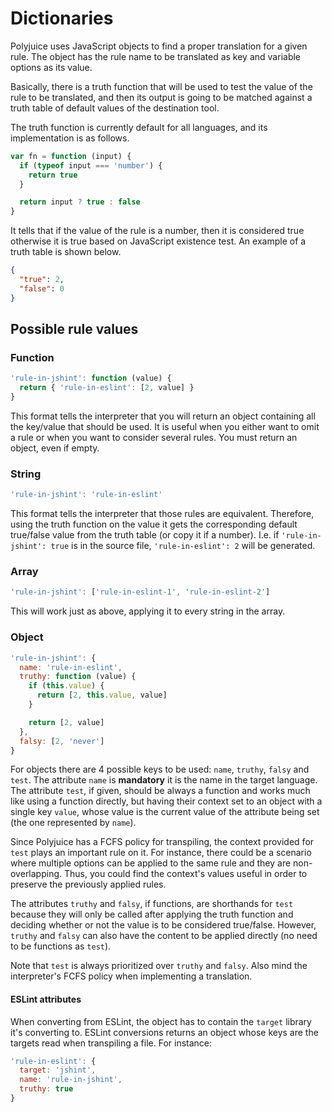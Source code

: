 # Dictionaries
Polyjuice uses JavaScript objects to find a proper translation for a given rule. The object has the rule name to be translated as key and variable options as its value.

Basically, there is a truth function that will be used to test the value of the rule to be translated,  and then its output is going to be matched against a truth table of default values of the destination tool.

The truth function is currently default for all languages, and its implementation is as follows.

```js
var fn = function (input) {
  if (typeof input === 'number') {
    return true
  }

  return input ? true : false
}
```

It tells that if the value of the rule is a number, then it is considered true otherwise it is true based on JavaScript existence test. An example of a truth table is shown below.

```json
{
  "true": 2,
  "false": 0
}
```

## Possible rule values

### Function

```js
'rule-in-jshint': function (value) {
  return { 'rule-in-eslint': [2, value] }
}
```

This format tells the interpreter that you will return an object containing all the key/value that should be used. It is useful when you either want to omit a rule or when you want to consider several rules. You must return an object, even if empty.

### String

```js
'rule-in-jshint': 'rule-in-eslint'
```

This format tells the interpreter that those rules are equivalent. Therefore, using the truth function on the value it gets the corresponding default true/false value from the truth table (or copy it if a number). I.e. if `'rule-in-jshint': true` is in the source file, `'rule-in-eslint': 2` will be generated.

### Array

```js
'rule-in-jshint': ['rule-in-eslint-1', 'rule-in-eslint-2']
```

This will work just as above, applying it to every string in the array.

### Object

```js
'rule-in-jshint': {
  name: 'rule-in-eslint',
  truthy: function (value) {
    if (this.value) {
      return [2, this.value, value]
    }

    return [2, value]
  },
  falsy: [2, 'never']
}
```

For objects there are 4 possible keys to be used: `name`, `truthy`, `falsy` and `test`. The attribute `name` is **mandatory** it is the name in the target language. The attribute `test`, if given, should be always a function and works much like using a function directly, but having their context set to an object with a single key `value`, whose value is the current value of the  attribute being set (the one represented by `name`).

Since Polyjuice has a FCFS policy for transpiling, the context provided for `test` plays an important rule on it. For instance, there could be a scenario where multiple options can be applied to the same rule and they are non-overlapping. Thus, you could find the context's values useful in order to preserve the previously applied rules.

The attributes `truthy` and `falsy`, if functions, are shorthands for `test` because they will only be called after applying the truth function and deciding whether or not the value is to be considered true/false. However, `truthy` and `falsy` can also have the content to be applied directly (no need to be functions as `test`).

Note that `test` is always prioritized over `truthy` and `falsy`. Also mind the interpreter's FCFS policy when implementing a translation.

#### ESLint attributes

When converting from ESLint, the object has to contain the `target` library it's converting to. ESLint conversions returns an object whose keys are the targets read when transpiling a file. For instance:

```js
'rule-in-eslint': {
  target: 'jshint',
  name: 'rule-in-jshint',
  truthy: true
}
```
